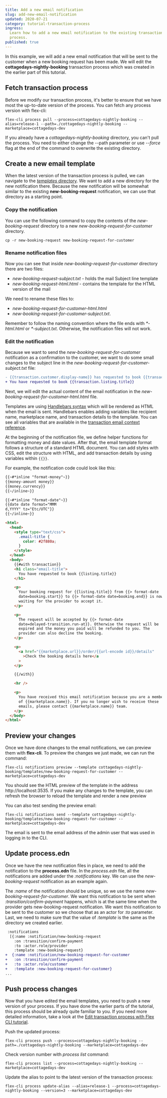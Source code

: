 ```yaml
---
title: Add a new email notification
slug: add-new-email-notification
updated: 2020-07-21
category: tutorial-transaction-process
ingress:
  Learn how to add a new email notification to the existing transaction
  process.
published: true
---
```


In this example, we will add a new email notification that will be sent
to the customer when a new booking request has been made. We will edit
the **cottagedays-nightly-booking** transaction process which was
created in the earlier part of this tutorial.

## Fetch transaction process

Before we modify our transaction process, it's better to ensure that we
have most the up-to-date version of the process. You can fetch any
process version with flex-cli:

```shell
flex-cli process pull --process=cottagedays-nightly-booking --alias=release-1 --path=./cottagedays-nightly-booking --marketplace=cottagedays-dev
```

<info>

If you already have a _cottagedays-nightly-booking_ directory, you can't
pull the process. You need to either change the --path parameter or use
_--force_ flag at the end of the command to overwrite the existing
directory.

</info>

## Create a new email template

When the latest version of the transaction process is pulled, we can
navigate to the
[_templates_ directory](/how-to/edit-email-templates-with-flex-cli/#templates-directory).
We want to add a new directory for the new notification there. Because
the new notification will be somewhat similar to the existing
**new-booking-request** notification, we can use that directory as a
starting point.

### Copy the notification

You can use the following command to copy the contents of the
_new-booking-request_ directory to a new
_new-booking-request-for-customer_ directory.

```shell
cp -r new-booking-request new-booking-request-for-customer
```

### Rename notification files

Now you can see that inside _new-booking-request-for-customer_ directory
there are two files:

- _new-booking-request-subject.txt_ - holds the mail Subject line
  template
- _new-booking-request-html.html_ - contains the template for the HTML
  version of the mail

We need to rename these files to:

- _new-booking-request-for-customer-html.html_
- _new-booking-request-for-customer-subject.txt_.

Remember to follow the naming convention where the file ends with
_\*-html.html_ or _\*-subject.txt_. Otherwise, the notification files
will not work.

### Edit the notification

Because we want to send the _new-booking-request-for-customer_
notification as a confirmation to the customer, we want to do some small
changes to the subject line in the
_new-booking-request-for-customer-subject.txt_ file:

```diff
- {{transaction.customer.display-name}} has requested to book {{transaction.listing.title}}
+ You have requested to book {{transaction.listing.title}}
```

Next, we will edit the actual content of the email notification in the
_new-booking-request-for-customer-html.html_ file.

Templates are using
[Handlebars syntax](/references/email-templates/#handlebars) which will
be rendered as HTML when the email is sent. Handlebars enables adding
variables like recipient name, marketplace name, and transaction details
to the template. You can see all variables that are available in the
[transaction email context reference](/references/email-templates/#transaction-email-context).

At the beginning of the notification file, we define helper functions
for formatting money and date values. After that, the email template
format follows a structure of a standard HTML document. You can add
styles with CSS, edit the structure with HTML, and add transaction
details by using variables within `{{}}`.

For example, the notification code could look like this:

<!-- prettier-ignore -->
```html
{{~#*inline "format-money"~}}
{{money-amount money}}
{{money.currency}}
{{~/inline~}}

{{~#*inline "format-date"~}}
{{date date format="MMM
d,YYYY" tz="Etc/UTC"}}
{{~/inline~}}

<html>
  <head>
    <style type="text/css">
      .email-title {
        color: #2f880a;
      }
    </style>
  </head>
  <body>
    {{#with transaction}}
    <h1 class="email-title">
      You have requested to book {{listing.title}}
    </h1>

    <p>
      Your booking request for {{listing.title}} from {{> format-date
      date=booking.start}} to {{> format-date date=booking.end}} is now
      waiting for the provider to accept it.
    </p>

    <p>
      The request will be accepted by {{> format-date
      date=delayed-transition.run-at}}. Otherwise the request will be
      expired and the money you paid will be refunded to you. The
      provider can also decline the booking.
    </p>

    <p>
      <a href="{{marketplace.url}}/order/{{url-encode id}}/details"
        >Check the booking details here</a
      >
    </p>

    {{/with}}

    <hr />

    <p>
      You have received this email notification because you are a member
      of {{marketplace.name}}. If you no longer wish to receive these
      emails, please contact {{marketplace.name}} team.
    </p>
  </body>
</html>
```

## Preview your changes

Once we have done changes to the email notifications, we can preview
them with **flex-cli**. To preview the changes we just made, we can run
the command:

```shell
flex-cli notifications preview --template cottagedays-nightly-booking/templates/new-booking-request-for-customer --marketplace=cottagedays-dev
```

You should see the HTML preview of the template in the address
http://localhost:3535. If you make any changes to the template, you can
refresh the browser to reload the template and render a new preview

You can also test sending the preview email:

```shell
flex-cli notifications send --template cottagedays-nightly-booking/templates/new-booking-request-for-customer --marketplace=cottagedays-dev
```

<info>

The email is sent to the email address of the admin user that was used
in logging in to the CLI.

</info>

## Update process.edn

Once we have the new notification files in place, we need to add the
notification to the **process.edn** file. In the _process.edn_ file, all
the notifications are added under the _:notifications_ key. We can use
the _new-booking-request_ notification as an example again.

The _:name_ of the notification should be unique, so we use the name
_new-booking-request-for-customer_. We want this notification to be sent
when _:transition/confirm-payment_ happens, which is at the same time
when the provider gets new-booking-request notification. We want this
notification to be sent to the customer so we choose that as an actor
for _:to_ parameter. Last, we need to make sure that the value of
_:template_ is the same as the directory we created earlier.

```diff
 :notifications
  [{:name :notification/new-booking-request
    :on :transition/confirm-payment
    :to :actor.role/provider
    :template :new-booking-request}
+  {:name :notification/new-booking-request-for-customer
+   :on :transition/confirm-payment
+   :to :actor.role/customer
+   :template :new-booking-request-for-customer}
...
```

## Push process changes

Now that you have edited the email templates, you need to push a new
version of your process. If you have done the earlier parts of the
tutorial, this process should be already quite familiar to you. If you
need more detailed information, take a look at the
[Edit transaction process with Flex CLI tutorial](/how-to/edit-transaction-process-with-flex-cli/#validate-and-push-the-process).

Push the updated process:

```shell
flex-cli process push --process=cottagedays-nightly-booking --path=./cottagedays-nightly-booking --marketplace=cottagedays-dev
```

Check version number with _process list_ command:

```shell
flex-cli process list --process=cottagedays-nightly-booking --marketplace=cottagedays-dev
```

Update the alias to point to the latest version of the transaction
process:

```shell
flex-cli process update-alias --alias=release-1 --process=cottagedays-nightly-booking --version=3 --marketplace=cottagedays-dev
```
